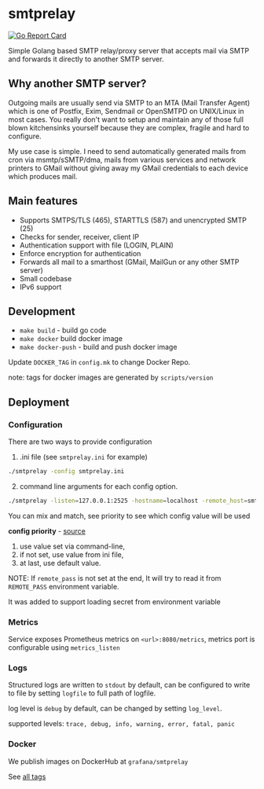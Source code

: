 # smtprelay

[![Go Report Card](https://goreportcard.com/badge/github.com/decke/smtprelay)](https://goreportcard.com/report/github.com/decke/smtprelay)

Simple Golang based SMTP relay/proxy server that accepts mail via SMTP
and forwards it directly to another SMTP server.


## Why another SMTP server?

Outgoing mails are usually send via SMTP to an MTA (Mail Transfer Agent)
which is one of Postfix, Exim, Sendmail or OpenSMTPD on UNIX/Linux in most
cases. You really don't want to setup and maintain any of those full blown
kitchensinks yourself because they are complex, fragile and hard to
configure.

My use case is simple. I need to send automatically generated mails from
cron via msmtp/sSMTP/dma, mails from various services and network printers
to GMail without giving away my GMail credentials to each device which
produces mail.


## Main features

* Supports SMTPS/TLS (465), STARTTLS (587) and unencrypted SMTP (25)
* Checks for sender, receiver, client IP
* Authentication support with file (LOGIN, PLAIN)
* Enforce encryption for authentication
* Forwards all mail to a smarthost (GMail, MailGun or any other SMTP server)
* Small codebase
* IPv6 support

## Development
- `make build` - build go code
- `make docker` build docker image
- `make docker-push` - build and push docker image

Update `DOCKER_TAG` in `config.mk` to change Docker Repo.

note: tags for docker images are generated by `scripts/version`

## Deployment

### Configuration
There are two ways to provide configuration

1. .ini file (see `smtprelay.ini` for example)
```bash
./smtprelay -config smtprelay.ini
```

2. command line arguments for each config option.
```bash
./smtprelay -listen=127.0.0.1:2525 -hostname=localhost -remote_host=smtp.mailgun.org:2525 -remote_user=hosted-grafana@grafana.net
```

You can mix and match, see priority to see which config value will be used

**config priority** - [source](https://github.com/vharitonsky/iniflags/#hybrid-configuration-library)
1. use value set via command-line,
2. if not set, use value from ini file,
3. at last, use default value.

NOTE: If `remote_pass` is not set at the end, It will try to read
it from `REMOTE_PASS` environment variable.

It was added to support loading secret from environment variable

### Metrics

Service exposes Prometheus metrics on `<url>:8080/metrics`, metrics port
is configurable using `metrics_listen`

### Logs

Structured logs are written to `stdout` by default, can be configured to write to file by
setting `logfile` to full path of logfile.

log level is `debug` by default, can be changed by setting `log_level`.

supported levels: `trace, debug, info, warning, error, fatal, panic`

### Docker

We publish images on DockerHub at `grafana/smtprelay`

See [all tags](https://hub.docker.com/r/grafana/smtprelay/tags)
